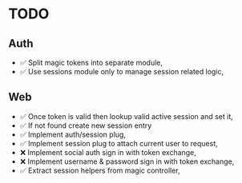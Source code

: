 # TODO

## Auth

* ✅ Split magic tokens into separate module,
* ✅ Use sessions module only to manage session related logic,

## Web

* ✅ Once token is valid then lookup valid active session and set it,
* ✅ If not found create new session entry
* ✅ Implement auth/session plug,
* ✅ Implement session plug to attach current user to request,
* ❌ Implement social auth sign in with token exchange,
* ❌ Implement username & password sign in with token exchange,
* ✅ Extract session helpers from magic controller,
